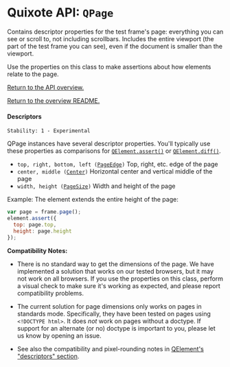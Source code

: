 # Quixote API: `QPage`

Contains descriptor properties for the test frame's page: everything you can see or scroll to, not including scrollbars. Includes the entire viewport (the part of the test frame you can see), even if the document is smaller than the viewport.

Use the properties on this class to make assertions about how elements relate to the page.

[Return to the API overview.](api.md)

[Return to the overview README.](../README.md)


#### Descriptors

```
Stability: 1 - Experimental
```

QPage instances have several descriptor properties. You'll typically use these properties as comparisons for [`QElement.assert()`](QElement.md) or [`QElement.diff()`](QElement.md).

* `top, right, bottom, left (`[`PageEdge`](descriptors.md)`)` Top, right, etc. edge of the page
* `center, middle (`[`Center`](descriptors.md)`)` Horizontal center and vertical middle of the page
* `width, height (`[`PageSize`](descriptors.md)`)` Width and height of the page

Example: The element extends the entire height of the page:

```javascript
var page = frame.page();
element.assert({
  top: page.top,
  height: page.height
});
```

**Compatibility Notes:**

* There is no standard way to get the dimensions of the page. We have implemented a solution that works on our tested browsers, but it may not work on all browsers. If you use the properties on this class, perform a visual check to make sure it's working as expected, and please report compatibility problems.

* The current solution for page dimensions only works on pages in standards mode. Specifically, they have been tested on pages using `<!DOCTYPE html>`. It does *not* work on pages without a doctype. If support for an alternate (or no) doctype is important to you, please let us know by opening an issue.

* See also the compatibility and pixel-rounding notes in [QElement's "descriptors" section](QElement.md).
